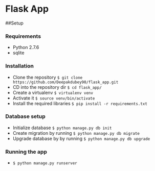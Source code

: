 Flask App
==

##Setup

### Requirements
* Python 2.7.6
* sqlite


### Installation
* Clone the repository  ```$ git clone https://github.com/Deepakdubey90/flask_app.git```
* CD into the repository dir ```$ cd flask_app/```
* Create a virtualenv ```$ virtualenv venv```
* Activate it ```$ source venv/bin/activate```
* Install the required libraries ```$ pip install -r requirements.txt```

### Database setup
* Initialize database  ```$ python manage.py db init```
* Create migration by running ```$ python manage.py db migrate```
* Upgrade database by by running ```$ python manage.py db upgrade```

### Running the app
* ```$ python manage.py runserver```
